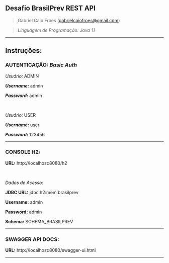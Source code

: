 ## Desafio BrasilPrev REST API

> Gabriel Caio Froes (gabrielcaiofroes@gmail.com)

>*Linguagem de Programação: Java 11*

------------

## Instruções:

### AUTENTICAÇÃO: *Basic Auth*


*Usuário:* ADMIN

***Username:*** admin

***Password:*** admin

<br>

*Usuário:* USER

***Username:*** user

***Password:*** 123456

------------

### CONSOLE H2:

**URL:** http://localhost:8080/h2

<br>

*Dados de Acesso:*

**JDBC URL:** jdbc:h2:mem:brasilprev

**Username:** admin

**Password:** admin

**Schema:** SCHEMA_BRASILPREV

------------

### SWAGGER API DOCS:


**URL:** http://localhost:8080/swagger-ui.html

------------
